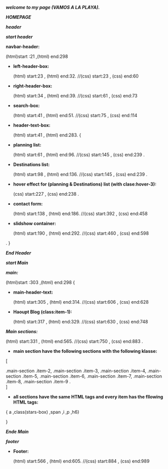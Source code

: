 ***welcome to my page (VAMOS A LA PLAYA).***
            

***HOMEPAGE***

***header***

***start header***

**navbar-header:** 

  (html)start :21 ,(html) end:298 

- **left-header-box:**

  (html) start:23 , (html) end:32. //(css) start:23 , (css) end:60

- **right-header-box:**

  (html) start:34 , (html) end:39. //(css) start:61 , (css) end:73

- **search-box:**

  (html) start:41 , (html) end:51. //(css) start:75 , (css) end:114

- **header-text-box:**

  (html) start:41 , (html) end:283. {

- **planning list:**

  (html) start:61 , (html) end:96. //(css) start:145 , (css) end:239 .

- **Destinations list:**

  (html) start:98 , (html) end:136. //(css) start:145 , (css) end:239 .

- **hover effect for (planning & Destinations) list (with clase:hover-3):**

  (css) start:227 , (css) end:238 .

- **contact form:**

  (html) start:138 , (html) end:186. //(css) start:392 , (css) end:458

- **slidshow container:**

  (html) start:190 , (html) end:292. //(css) start:460 , (css) end:598

.
}


***End Header***

***start Main***


***main:***  

  (html)start :303 ,(html) end:298 {

+ **main-header-text:**

  (html) start:305 , (html) end:314. //(css) start:606 , (css) end:628

+ **Haoupt Blog (class:item-1):**

  (html) start:317 , (html) end:329. //(css) start:630 , (css) end:748

***Main sections:***

  (html) start:331 , (html) end:565. //(css) start:750 , (css) end:883 .

+ **main section have the following sections with the following klasse:**

[

  .main-section .item-2,
  .main-section .item-3,
  .main-section .item-4,
  .main-section .item-5,
  .main-section .item-6,
  .main-section .item-7,
  .main-section .item-8,
  .main-section .item-9 .  
  ]
  
+  **all sections have the same HTML tags and every item has the fllowing HTML tags:**

  {
    a ,class(stars-box) ,span ,i ,p ,h6}
  
}

***Ende Main***

***footer***

+ **Footer:**

  (html) start:566 , (html) end:605. //(css) start:884 , (css) end:989
